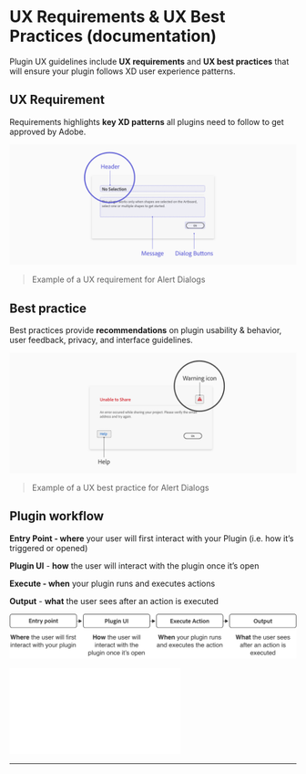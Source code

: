 # **UX Requirements & UX Best Practices (documentation)**


Plugin UX guidelines include **UX requirements** and **UX best practices** that will ensure your plugin follows XD user experience patterns. 

## UX Requirement

Requirements highlights **key XD patterns** all plugins need to follow to get approved by Adobe. 

![UX Requirement](../ux_images/Requirement.png)

> Example of a UX requirement for Alert Dialogs

## Best practice

Best practices provide **recommendations** on plugin usability & behavior, user feedback, privacy, and interface guidelines. 

![UX Best Practice](../ux_images/BestPractice.png)

> Example of a UX best practice for Alert Dialogs


## Plugin workflow

**Entry Point - where** your user will first interact with your Plugin (i.e. how it’s triggered or opened)

**Plugin UI** - **how** the user will interact with the plugin once it’s open

**Execute - when** your plugin runs and executes actions

**Output** - **what** the user sees after an action is executed

![A plugin workflow](../ux_images/Pluginworkflow.png)

![Plugin Example](../ux_images/Plugin_UX_Guidelines_Modal_v1.pdf)



--------

